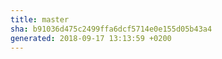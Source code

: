 ```yaml
---
title: master
sha: b91036d475c2499ffa6dcf5714e0e155d05b43a4
generated: 2018-09-17 13:13:59 +0200
---
```

